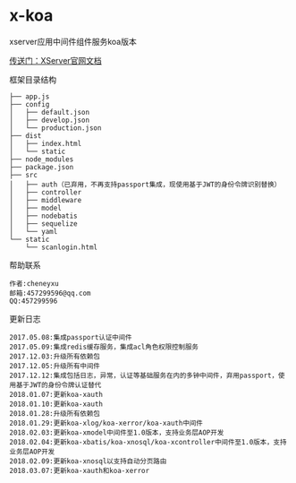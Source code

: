 # x-koa
xserver应用中间件组件服务koa版本

[传送门：XServer官网文档](http://www.xserver.top)

框架目录结构
>
	├── app.js
	├── config
	│   ├── default.json
	│   ├── develop.json
	│   └── production.json
	├── dist
	│   ├── index.html
	│   └── static
	├── node_modules
	├── package.json
	├── src
	│   ├── auth（已弃用，不再支持passport集成，现使用基于JWT的身份令牌识别替换）
	│   ├── controller
	│   ├── middleware
	│   ├── model
	│   ├── nodebatis
	│   ├── sequelize
	│   └── yaml
	└── static
	    └── scanlogin.html

帮助联系
>
	作者:cheneyxu
	邮箱:457299596@qq.com
	QQ:457299596

更新日志
>
	2017.05.08:集成passport认证中间件
	2017.05.09:集成redis缓存服务，集成acl角色权限控制服务
	2017.12.03:升级所有依赖包
	2017.12.05:升级所有中间件
	2017.12.12:集成包括日志，异常，认证等基础服务在内的多钟中间件，弃用passport，使用基于JWT的身份令牌认证替代
	2018.01.07:更新koa-xauth
	2018.01.10:更新koa-xauth
	2018.01.28:升级所有依赖包
	2018.01.29:更新koa-xlog/koa-xerror/koa-xauth中间件
	2018.02.03:更新koa-xmodel中间件至1.0版本，支持业务层AOP开发
	2018.02.04:更新koa-xbatis/koa-xnosql/koa-xcontroller中间件至1.0版本，支持业务层AOP开发
	2018.02.09:更新koa-xnosql以支持自动分页路由
	2018.03.07:更新koa-xauth和koa-xerror

	